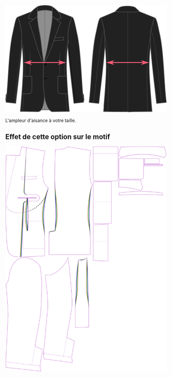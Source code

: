 
![Aisance à la taille](waistease.svg)

L'ampleur d'aisance à votre taille.


## Effet de cette option sur le motif
![Cette image montre l'effet de cette option en superposant plusieurs variantes qui ont une valeur différente pour cette option](jaeger_waistease_sample.svg "Effet de cette option sur le motif")